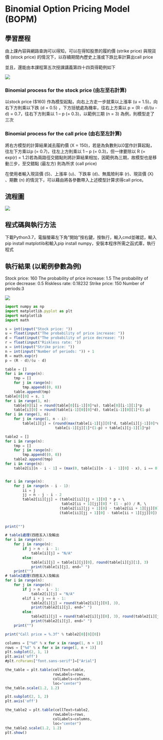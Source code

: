 # Binomial Option Pricing Model (BOPM)
## 學習歷程

由上課內容與網路查詢可以得知，可以在得知股票的履約價 (strike price) 與現貨價 (stock price) 的情況下，以存續期間內歷史上漲或下跌比率計算出call price

並且，還能由本課程第五次授課講義第四十四頁得範例如下

<img src="https://github.com/jenny56402/Financial_Engineering/blob/master/HW3/image/1.PNG"/>

### Binomial process for the stock price (由左至右計算)
以stock price ($160) 作為模型起點，向右上方走一步就乘以上漲率 (u = 1.5)，向右下方則乘以下跌 (d = 0.5) ，下方括號處為機率，往右上方乘以 p = (R - d)/(u - d) = 0.7，往右下方則乘以 1 – p (= 0.3)，以範例三期 (n = 3) 為例，則模型走了三次

### Binomial process for the call price (由右至左計算)
將右方模型的計算結果減去履約價 (X = 150)，若是為負數則以0當作計算起點，往左下方乘以p (= 0.7)，往左上方則乘以 1 – p (= 0.3)，但一律要除以 R (= exp(r) = 1.2)若為兩路徑交錯點則將計算結果相加，因範例為三期，故模型也是移動三步，至交錯點 (最左方) 則為所求 (call price)

在使用者輸入現貨價 (S)、上漲率 (u)、下跌率 (d)、無風險利率 (r)、現貨價 (X) 、期數 (n) 的情況下，可以藉由將各參數帶入上述模型計算求得call price。



## 流程圖

<img src="https://github.com/jenny56402/Financial_Engineering/blob/master/HW3/image/2.PNG"/>

## 程式碼與執行方法

下載Python3.7，電腦螢幕左下角”開始”按右鍵，按執行，輸入cmd並確認，輸入pip install matplotlib和輸入pip install numpy，安裝本程序所需之函式庫，執行程式



## 執行結果 (以範例參數為例)

Stock price: 160
The probability of price increase: 1.5
The probability of price decrease: 0.5
Riskless rate: 0.18232
Strike price: 150
Number of periods:3

<img src="https://github.com/jenny56402/Financial_Engineering/blob/master/HW3/image/3.PNG"/>


```typescript
import numpy as np
import matplotlib.pyplot as plt
import matplotlib
import math

s = int(input("Stock price: "))
u = float(input("The probability of price increase: "))
d = float(input("The probability of price decrease: "))
r = float(input("Riskless rate: "))
x = int(input("Strike price: "))
n = int(input("Number of periods: ")) + 1
R = math.exp(r)
p = (R - d)/(u - d)

table = []
for i in range(n):
    tmp = []
    for j in range(n):
        tmp.append((0, 0))
    table.append(tmp)
table[0][0] = s, 1
for i in range(1, n):
    table[0][i] = round(table[0][i-1][0]*u), table[0][i-1][1]*p
    table[i][0] = round(table[i-1][0][0]*d), table[i-1][0][1]*(1-p)
for i in range(1, n):
    for j in range(1, n - i):
        table[i][j] = (round(max(table[i-1][j][0]*d, table[i][j-1][0]*u)),
                       table[i-1][j][1]*(1-p) + table[i][j-1][1]*p)

table2 = []
for i in range(n):
    tmp = []
    for j in range(n):
        tmp.append((0, 0))
    table2.append(tmp)
for i in range(n):
    table2[i][n - i - 1] = (max(0, table[i][n - i - 1][0] - x), i == 0)


for i in range(n):
    for j in range(n - i - 1):
        ii = j
        jj = n - j - i - 2
        table2[ii][jj] = (table2[ii][jj + 1][0] * p + \
                          table2[ii + 1][jj][0] * (1 - p)) / R, \
                         (table2[ii][jj + 1][0] - table2[ii + 1][jj][0]) / \
                         (table[ii][jj + 1][0] - table[ii + 1][jj][0])
                         
                         
print("")

# table1處理(四捨五入)及輸出
for i in range(n):
    for j in range(n):
        if j > n - i - 1:
            table[i][j] = "N/A"
        else:
            table[i][j] = table[i][j][0], round(table[i][j][1], 3)
            print(table[i][j], end=" ")
    print("")
# table2處理(四捨五入)及輸出
for i in range(n):
    for j in range(n):
        if j > n - i - 1:
            table2[i][j] = "N/A"
        elif i + j == n - 1:
            table2[i][j] = round(table2[i][j][0], 3),
            print(table2[i][j], end=" ")
        else:
            table2[i][j] = round(table2[i][j][0], 3), round(table2[i][j][1], 5)
            print(table2[i][j], end=" ")
    print("")

print("Call price = %.3f" % table2[0][0][0])

columns = ["%d" % x for x in range(1, n + 1)]
rows = ["%d" % x for x in range(1, n + 1)]
plt.subplot(2, 1, 1)
plt.axis('off')    
#plt.rcParams["font.sans-serif"]=["Arial"]

the_table = plt.table(cellText=table,
                      rowLabels=rows,
                      colLabels=columns,
                      loc="center")
the_table.scale(1.2, 1.2)

plt.subplot(2, 1, 2)
plt.axis('off')    

the_table2 = plt.table(cellText=table2,
                      rowLabels=rows,
                      colLabels=columns,
                      loc="center")
the_table2.scale(1.2, 1.2)
plt.show()


```
